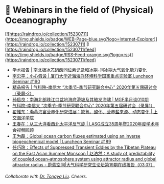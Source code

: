 # 🌊 Webinars in the field of (Physical) Oceanography

[![https://raindrop.io/collection/15230711](https://img.shields.io/badge/WEB-Page-blue.svg?logo=Internet-Explorer)](https://raindrop.io/collection/15230711) [![https://raindrop.io/collection/15230711/feed](https://img.shields.io/badge/RSS-Feed-orange.svg?logo=rss)](https://raindrop.io/collection/15230711/feed)

<!-- BLOG-POST-LIST:START -->
- [学术报告 | 南北极冰芯硝酸同位素记录和冰期-间冰期大气氧化能力变化](https://mp.weixin.qq.com/s/J6A7lwRh2lTwK46A67QYWQ)
- [李忠平：小心假设 | 厦门大学近海海洋环境科学国家重点实验室 Luncheon Seminar #190](https://mel.xmu.edu.cn/info/1076/5647.htm)
- [精品报告 | 气科院-南信大 “次季节-季节研究联合中心” 2020年第五届研讨会（录屏-2）](https://mp.weixin.qq.com/s/21cZHWhjTgn3TIk7Wau1nw)
- [孙启良：南海北部珠江口盆地海底滑坡及其触发海啸 | MGF半月谈010期](https://mp.weixin.qq.com/s/XG4VkR3pVd2rMMhx0-luLg)
- [气科院-南信大 “次季节-季节研究联合中心” 2020年第五届研讨会（录屏1）](https://mp.weixin.qq.com/s/QlnZyHVom9WfaSP3Tz_X0A)
- [翟惟东：渤黄海富营养化研究进展：缺氧、酸化、营养盐来源、动态变化 | 上交海洋学院](https://mp.weixin.qq.com/s/xgkHfZ44N97t5xXtIBcOvg)
- [王春在：从三大洋看西北太平洋反气旋 | LASG成立35周年暨2020年度学术年会视频回顾](https://mp.weixin.qq.com/s/GJI5tkJ8wTLVlCKwQhcWHA)
- [王为磊：Global ocean carbon fluxes estimated using an inverse biogeochemical model | Luncheon Seminar #189](https://mp.weixin.qq.com/s/bJd7_LFtAMdAgBdjxv7FvQ)
- [任巧玲：Effects of Suppressed Transient Eddies by the Tibetan Plateau on the East Asian Summer Monsoon | 赵浩然：A study of predictability of coupled ocean–atmosphere system using attractor radius and global attractor radius - 蔚蓝空间|大气科学研究生论坛第19期在线报告（03.07）](https://mp.weixin.qq.com/s/nAnigVQ-zwULEleen7YxsQ)
<!-- BLOG-POST-LIST:END -->

###### Collaborate with [Dr. Tongya Liu](https://liutongya.github.io/). Cheers.
